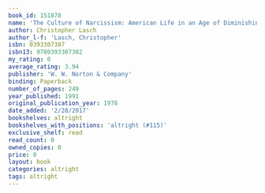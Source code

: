 ```yaml
---
book_id: 151878
name: 'The Culture of Narcissism: American Life in an Age of Diminishing Expectations'
author: Christopher Lasch
author_l-f: 'Lasch, Christopher'
isbn: 0393307387
isbn13: 9780393307382
my_rating: 0
average_rating: 3.94
publisher: 'W. W. Norton & Company'
binding: Paperback
number_of_pages: 249
year_published: 1991
original_publication_year: 1978
date_added: '2/28/2017'
bookshelves: altright
bookshelves_with_positions: 'altright (#115)'
exclusive_shelf: read
read_count: 0
owned_copies: 0
price: 0
layout: book
categories: altright
tags: altright
---
```

